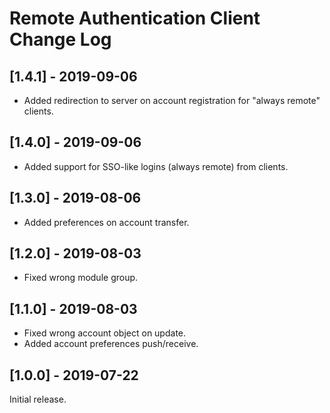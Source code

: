 
# Remote Authentication Client Change Log

## [1.4.1] - 2019-09-06

- Added redirection to server on account registration for "always remote" clients.

## [1.4.0] - 2019-09-06

- Added support for SSO-like logins (always remote) from clients.

## [1.3.0] - 2019-08-06

- Added preferences on account transfer.

## [1.2.0] - 2019-08-03

- Fixed wrong module group.

## [1.1.0] - 2019-08-03

- Fixed wrong account object on update.
- Added account preferences push/receive.

## [1.0.0] - 2019-07-22

Initial release.
